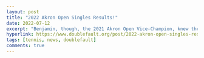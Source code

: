 ```yaml
---
layout: post
title: "2022 Akron Open Singles Results!"
date: 2022-07-12
excerpt: "Benjamin, though, the 2021 Akron Open Vice-Champion, knew the courts of Towpath better than any other entry, and was able to blunt Shenyong's attempts with his experience, power..."
hyperlink: https://www.doublefault.org/post/2022-akron-open-singles-results
tags: [tennis, news, doublefault]
comments: true
---
```

